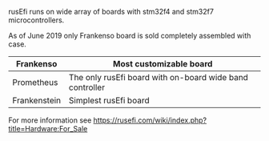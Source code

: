 rusEfi runs on wide array of boards with stm32f4 and stm32f7 microcontrollers.

As of June 2019 only Frankenso board is sold completely assembled with case.

| Frankenso  | Most customizable board |
| ------------- | ------------- |
| Prometheus  | The only rusEfi board with on-board wide band controller  |
| Frankenstein  | Simplest rusEfi board |


For more information see https://rusefi.com/wiki/index.php?title=Hardware:For_Sale